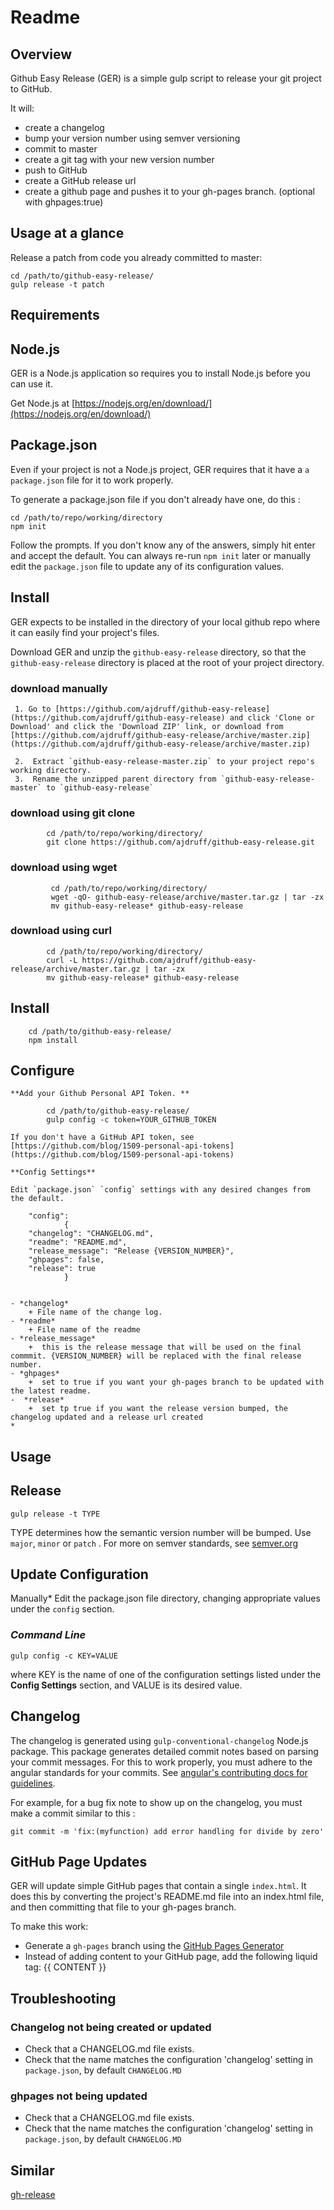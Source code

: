 # Readme

## Overview

Github Easy Release (GER) is a simple gulp script to release your git project to GitHub.

It will:

* create a changelog
* bump your version number using semver versioning
* commit to master
* create a git tag with your new version number
* push to GitHub
* create a GitHub release url 
* create a github page and pushes it to your gh-pages branch. (optional with ghpages:true)

## Usage at a glance

Release a patch from code you already committed to master:

    cd /path/to/github-easy-release/
    gulp release -t patch

## Requirements

## Node.js

GER is a Node.js application so requires you to install Node.js before you can use it. 

Get Node.js at [https://nodejs.org/en/download/](https://nodejs.org/en/download/) 

## Package.json

Even if your project is not a Node.js project, GER requires that it have a  `a package.json` file for it to work properly.

To generate a package.json file if you don't already have one, do this :

    cd /path/to/repo/working/directory
    npm init

Follow the prompts. If you don't know any of the answers, simply hit enter and accept the default. You can always re-run `npm init` later or manually edit the `package.json` file to update any of its configuration values.

## Install

GER expects to be installed in the directory of your local github repo where it can easily find your project's files.

Download GER and unzip the `github-easy-release` directory, so that the `github-easy-release` directory is placed at the root of your project directory.

### **download manually**

     1. Go to [https://github.com/ajdruff/github-easy-release](https://github.com/ajdruff/github-easy-release) and click 'Clone or Download' and click the 'Download ZIP' link, or download from [https://github.com/ajdruff/github-easy-release/archive/master.zip](https://github.com/ajdruff/github-easy-release/archive/master.zip)
     
     2.  Extract `github-easy-release-master.zip` to your project repo's working directory.
     3.  Rename the unzipped parent directory from `github-easy-release-master` to `github-easy-release`

### **download using git clone**

            cd /path/to/repo/working/directory/
            git clone https://github.com/ajdruff/github-easy-release.git

### **download using wget**

             cd /path/to/repo/working/directory/
             wget -qO- github-easy-release/archive/master.tar.gz | tar -zx
             mv github-easy-release* github-easy-release

### **download using curl**

            cd /path/to/repo/working/directory/
            curl -L https://github.com/ajdruff/github-easy-release/archive/master.tar.gz | tar -zx
            mv github-easy-release* github-easy-release


## **Install**

        cd /path/to/github-easy-release/
        npm install

## **Configure**

    **Add your Github Personal API Token. **

            cd /path/to/github-easy-release/
            gulp config -c token=YOUR_GITHUB_TOKEN

    If you don't have a GitHub API token, see  [https://github.com/blog/1509-personal-api-tokens](https://github.com/blog/1509-personal-api-tokens)

    **Config Settings**

    Edit `package.json` `config` settings with any desired changes from the default. 

        "config": 
                {
        "changelog": "CHANGELOG.md", 
        "readme": "README.md",
        "release_message": "Release {VERSION_NUMBER}",
        "ghpages": false,
        "release": true        
                }


    - *changelog*
        + File name of the change log.
    - *readme*
        + File name of the readme
    - *release_message*
        +  this is the release message that will be used on the final commmit. {VERSION_NUMBER} will be replaced with the final release number.
    - *ghpages*
        +  set to true if you want your gh-pages branch to be updated with the latest readme.
    -  *release*
        +  set tp true if you want the release version bumped, the changelog updated and a release url created
    *

## Usage

## Release

    gulp release -t TYPE

TYPE determines how the semantic version number will be bumped. Use `major`, `minor` or `patch` .  For more on semver standards, see [semver.org](http://semver.org/)

## Update Configuration 

Manually*
Edit the package.json file directory, changing appropriate values under the `config` section.

### *Command Line*

    gulp config -c KEY=VALUE

where KEY is the name of one of the configuration settings listed under the **Config Settings** section, and VALUE is its desired value.

## Changelog

The changelog is generated using `gulp-conventional-changelog` Node.js package. This package generates detailed commit notes based on parsing your commit messages. For this to work properly, you must adhere to the angular standards for your commits. See [angular's contributing docs for guidelines](https://github.com/angular/angular.js/blob/master/CONTRIBUTING.md#commit).

For example, for a bug fix note to show up on the changelog, you must make a commit similar to this : 

    git commit -m 'fix:(myfunction) add error handling for divide by zero'

## GitHub Page Updates

GER will update simple GitHub pages that contain a single `index.html`. It does this by converting the project's README.md file into an index.html file, and then committing that file to your gh-pages branch.

To make this work:

* Generate a `gh-pages` branch using the [GitHub Pages Generator](https://help.github.com/articles/creating-pages-with-the-automatic-generator/)
* Instead of adding content to your GitHub page, add the following liquid tag:
    {{ CONTENT }}

## Troubleshooting

### **Changelog not being created or updated**

* Check that a CHANGELOG.md file exists. 
* Check that the name matches the configuration 'changelog' setting in `package.json`, by default `CHANGELOG.MD`

### **ghpages not being updated**

* Check that a CHANGELOG.md file exists. 
* Check that the name matches the configuration 'changelog' setting in `package.json`, by default `CHANGELOG.MD`

## Similar

[gh-release](https://github.com/progrium/gh-release)
